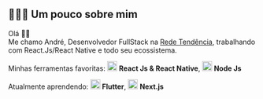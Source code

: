 ## 👨🏻‍💻 Um pouco sobre mim

Olá 👋🏻  
Me chamo André, Desenvolvedor FullStack na [Rede Tendência](http://www.redetendencia.com.br/), trabalhando com React.Js/React Native e todo seu ecossistema.

Minhas ferramentas favoritas: <img src="https://i.ibb.co/4RHMmLQ/react.png" width="20"/> <b>React Js & React Native</b>, <img src="https://i.ibb.co/vVxmyN2/node.png" width="20"/> <b>Node Js</b>

Atualmente aprendendo: <img src="https://cdn.iconscout.com/icon/free/png-64/flutter-2038877-1720090.png" width="20"/> <b>Flutter</b>, <img src="https://cdn.worldvectorlogo.com/logos/next-js.svg" width="20"/> <b>Next.js</b>
